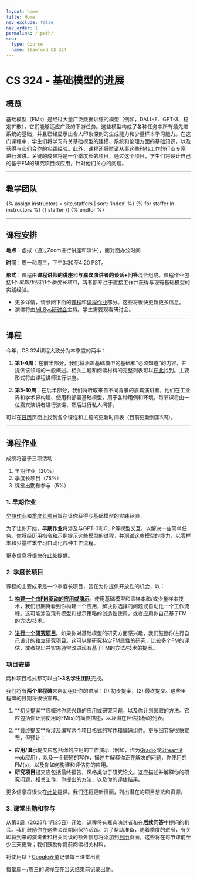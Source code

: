 ```yaml
---
layout: home
title: Home
nav_exclude: false
nav_order: 1
permalink: /:path/
seo:
  type: Course
  name: Stanford CS 324
---
```


# CS 324 - 基础模型的进展

## 概览

基础模型（FMs）是经过大量广泛数据训练的模型（例如，DALL-E、GPT-3、稳定扩散），它们能够适应广泛的下游任务。这些模型构成了各种任务中所有最先进系统的基础，并且已经显示出令人印象深刻的生成能力和少量样本学习能力。在这门课程中，学生们将学习有关基础模型的建模、系统和伦理方面的基础知识，以及获得与它们合作的实践经验。此外，课程还将邀请从事这些FMs工作的行业专家进行演讲。关键的成果将是一个季度长的项目，通过这个项目，学生们将设计自己的基于FM的研究项目或应用，针对他们关心的问题。

---

## 教学团队  
{% assign instructors = site.staffers | sort: 'index' %}
{% for staffer in instructors %}
{{ staffer }}
{% endfor %}

---

## 课程安排

**地点**：虚拟（通过Zoom进行讲座和演讲），面对面办公时间

**时间**：周一和周三，下午3:30至4:20 PST。

**形式**：课程由**课程讲师的讲座**和**与嘉宾演讲者的谈话+问答**混合组成。课程作业包括1个*早期作业*和1个*季度长项目*，两者都专注于直接工作并获得与现有基础模型的实践经验。
- 更多详情，请参阅下面的[课程](#class)和[课程作业](#coursework)部分。这些将很快更新更多信息。
- 演讲将由[MLSys研讨会](http://mlsys.stanford.edu)主持。学生需要观看研讨会。

---

## 课程
今年，CS 324课程大致分为本季度的两半：
1. **第1-4周**：在前半部分，我们将涵盖基础模型的基础和“必须知道”的内容，并提供该领域的一般概述。相关主题和阅读材料的完整列表可以[在此](https://aithoughts.github.io/advances-in-foundation-models/syllabus/)找到。主要形式将由课程讲师进行讲座。

2. **第5-10周**：在后半部分，我们将听取来自不同背景的嘉宾演讲者，他们在工业界和学术界构建、使用和部署基础模型，用于各种用例和环境。每节课将由一位嘉宾演讲者进行演讲，然后进行私人问答。

可以在[日历](https://aithoughts.github.io/advances-in-foundation-models/calendar/)页面上找到各个课程和主题的更新时间表（目前更新到第5周）。

---

## 课程作业
成绩将基于三项活动：
1. 早期作业（20%）
2. 季度长项目（75%）
3. 课堂出勤和参与（5%）

### 1. 早期作业
[早期作业](https://aithoughts.github.io/advances-in-foundation-models/assignment/)和[季度长项目](https://aithoughts.github.io/advances-in-foundation-models/project/)旨在让你获得与基础模型的实践经验。

为了让你开始，**早期作业**将涉及与GPT-3和CLIP等模型交互，以解决一些简单任务。你将经历用指令和示例提示这些模型的过程，并测试这些模型的能力，以零样本和少量样本学习自动化各种工作流程。

更多信息将很快在[此处](https://aithoughts.github.io/advances-in-foundation-models/assignment/)提供。

### 2. 季度长项目
课程的主要成果是一个季度长项目，旨在为你提供开放性的机会，以：
1. **[构建一个由FM驱动的应用或演示]()**。使用基础模型和零样本和/或少量样本技术，我们很期待看到你构建一个应用，解决你选择的问题或自动化一个工作流程。这可能涉及现有模型和提示策略的创造性使用，或者应用你自己基于FM的方法/技术。

2. **[进行一个研究项目]()**。如果你对基础模型的研究方面感兴趣，我们鼓励你进行自己设计的独立研究项目。这可以是研究特定FM属性的研究，比较多个FM的评估，或者提出并实施通常改进现有基于FM的方法/技术的提案。

### 项目安排
两种项目格式都可以由**1-3名学生团队**完成。

我们将有**两个里程碑**来帮助组织你的进展：(1) 初步提案，(2) 最终提交。这些里程碑的日期将很快宣布。
1. **[初步提案]()**应概述你感兴趣的应用或研究问题，以及你计划采取的方法。它应包括你计划使用的FM(s)的简要描述，以及潜在评估指标的列表。

2. **[最终提交]()**将涉及编写两个项目格式的写作和编码组件。更多细节将很快宣布，但预计：
- **应用/演示**提交应包括你的应用的工作演示（例如，作为[Gradio](https://gradio.app/)或[Streamlit](https://streamlit.io/) web应用），以及一个较短的写作，描述并解释你正在解决的问题，你使用的FM(s)，以及你如何构建和评估你的应用。
- **研究项目**提交应包括最终报告，风格类似于研究论文。这应描述并解释你的研究问题，相关工作，你提出的方法，以及你的评估结果。

更多信息将很快在[此处](https://aithoughts.github.io/advances-in-foundation-models/projected/)提供。我们还将更新页面，列出潜在的项目想法和资源。

### 3. 课堂出勤和参与
从第3周（2023年1月25日）开始，课程将有嘉宾演讲者和在**后续问答**中提问的机会。我们鼓励你在这些会议期间保持活跃。为了帮助准备，随着季度的进展，有关即将到来的演讲者和相关阅读的额外信息将添加到[日历](https://aithoughts.github.io/advances-in-foundation-models/calendar/)页面。这些将在每节课前至少三天更新；我们鼓励你提前阅读相关材料。

将使用以下[Google表单](https://forms.gle/CgdW2kxRgBFRpScr9)记录每日课堂出勤

每堂周一/周三的课程应在当天结束前记录出勤。